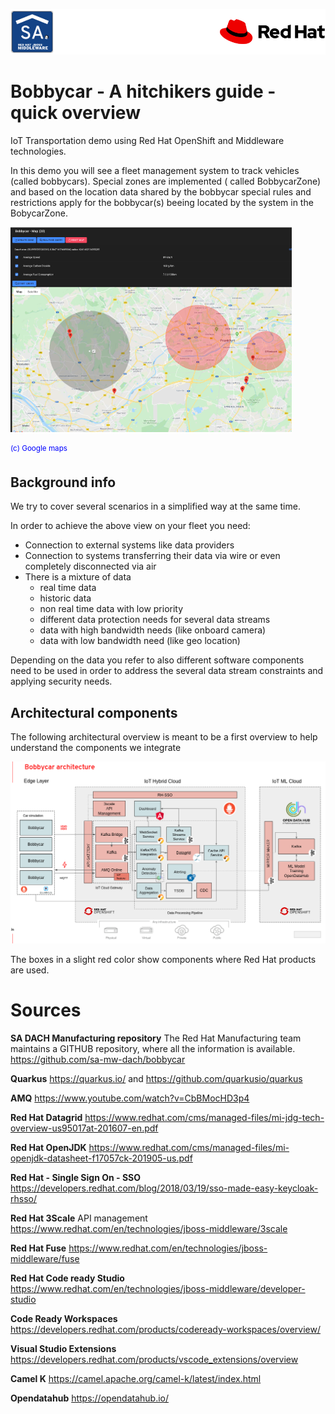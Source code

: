 ![Red Hat logo supposed to be here][logo]

# Bobbycar - A hitchikers guide - quick overview

IoT Transportation demo using Red Hat OpenShift and Middleware technologies.

In this demo you will see a fleet management system to track vehicles (called bobbycars). Special zones are implemented ( called BobbycarZone) and based on the location data shared by the bobbycar special rules and restrictions apply for the bobbycar(s) beeing located by the system in the BobycarZone.

![Map view][map_view]
<div style="text-align: left"><sup><span style="color:blue">(c) Google maps</span></sup></div>

## Background info

We try to cover several scenarios in a simplified way at the same time.

In order to achieve the above view on your fleet you need:
+ Connection to external systems like data providers
+ Connection to systems transferring their data via wire or even completely disconnected via air
+ There is a mixture of data
  + real time data
  + historic data
  + non real time data with low priority
  + different data protection needs for several data streams
  + data with high bandwidth needs (like onboard camera)
  + data with low bandwidth need (like geo location)

Depending on the data you refer to also different software components need to be used in order to address the several data stream constraints and applying security needs.

## Architectural components

The following architectural overview is meant to be a first overview to help understand the components we integrate

![Architectural overview][arch_overview]

The boxes in a slight red color show components where Red Hat products are used.

# Sources

**SA DACH Manufacturing repository** The Red Hat Manufacturing team maintains a GITHUB repository, where all the information is available. https://github.com/sa-mw-dach/bobbycar

**Quarkus** https://quarkus.io/ and https://github.com/quarkusio/quarkus

**AMQ** https://www.youtube.com/watch?v=CbBMocHD3p4

**Red Hat Datagrid** https://www.redhat.com/cms/managed-files/mi-jdg-tech-overview-us95017at-201607-en.pdf

**Red Hat OpenJDK** https://www.redhat.com/cms/managed-files/mi-openjdk-datasheet-f17057ck-201905-us.pdf

**Red Hat - Single Sign On - SSO** https://developers.redhat.com/blog/2018/03/19/sso-made-easy-keycloak-rhsso/

**Red Hat 3Scale** API management https://www.redhat.com/en/technologies/jboss-middleware/3scale

**Red Hat Fuse** https://www.redhat.com/en/technologies/jboss-middleware/fuse

**Red Hat Code ready Studio** https://www.redhat.com/en/technologies/jboss-middleware/developer-studio

**Code Ready Workspaces** https://developers.redhat.com/products/codeready-workspaces/overview/

**Visual Studio Extensions** https://developers.redhat.com/products/vscode_extensions/overview

**Camel K** https://camel.apache.org/camel-k/latest/index.html

**Opendatahub** https://opendatahub.io/

[logo]: images/rh_manuela_logo.png "I should be on the top"
[arch_overview]: images/bobbycar_architecture.png "I should show an architectural overview"
[map_view]: images/map_small.png "I should show a map here"
